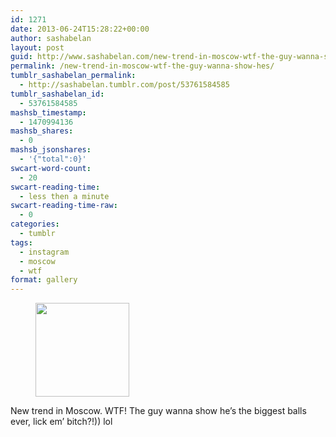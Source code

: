 ```yaml
---
id: 1271
date: 2013-06-24T15:28:22+00:00
author: sashabelan
layout: post
guid: http://www.sashabelan.com/new-trend-in-moscow-wtf-the-guy-wanna-show-hes/
permalink: /new-trend-in-moscow-wtf-the-guy-wanna-show-hes/
tumblr_sashabelan_permalink:
  - http://sashabelan.tumblr.com/post/53761584585
tumblr_sashabelan_id:
  - 53761584585
mashsb_timestamp:
  - 1470994136
mashsb_shares:
  - 0
mashsb_jsonshares:
  - '{"total":0}'
swcart-word-count:
  - 20
swcart-reading-time:
  - less then a minute
swcart-reading-time-raw:
  - 0
categories:
  - tumblr
tags:
  - instagram
  - moscow
  - wtf
format: gallery
---
```

<div id='gallery-498' class='gallery galleryid-1271 gallery-columns-3 gallery-size-thumbnail'>
  <figure class='gallery-item'> 
  
  <div class='gallery-icon landscape'>
    <a href='http://www.sashabelan.ru/new-trend-in-moscow-wtf-the-guy-wanna-show-hes/attachment/1272/'><img width="150" height="150" src="http://www.sashabelan.ru/wp-content/uploads/2013/06/tumblr_mowlnbr29y1qarj97o1_1280-150x150.jpg" class="attachment-thumbnail size-thumbnail" alt="" srcset="http://www.sashabelan.ru/wp-content/uploads/2013/06/tumblr_mowlnbr29y1qarj97o1_1280-150x150.jpg 150w, http://www.sashabelan.ru/wp-content/uploads/2013/06/tumblr_mowlnbr29y1qarj97o1_1280-300x300.jpg 300w, http://www.sashabelan.ru/wp-content/uploads/2013/06/tumblr_mowlnbr29y1qarj97o1_1280-230x230.jpg 230w, http://www.sashabelan.ru/wp-content/uploads/2013/06/tumblr_mowlnbr29y1qarj97o1_1280-350x350.jpg 350w, http://www.sashabelan.ru/wp-content/uploads/2013/06/tumblr_mowlnbr29y1qarj97o1_1280.jpg 612w" sizes="(max-width: 150px) 100vw, 150px" /></a>
  </div></figure>
</div>

New trend in Moscow. WTF! The guy wanna show he’s the biggest balls ever, lick em’ bitch?!)) lol